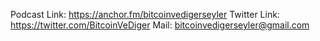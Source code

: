 Podcast Link: https://anchor.fm/bitcoinvedigerseyler
Twitter Link: https://twitter.com/BitcoinVeDiger
Mail: bitcoinvedigerseyler@gmail.com